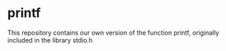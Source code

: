 # printf
This repository contains our own version of the function printf, originally included in the library stdio.h
